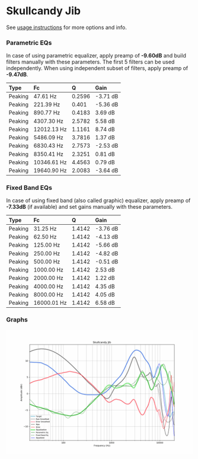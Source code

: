 # Skullcandy Jib
See [usage instructions](https://github.com/jaakkopasanen/AutoEq#usage) for more options and info.

### Parametric EQs
In case of using parametric equalizer, apply preamp of **-9.60dB** and build filters manually
with these parameters. The first 5 filters can be used independently.
When using independent subset of filters, apply preamp of **-9.47dB**.

| Type    | Fc          |      Q | Gain     |
|:--------|:------------|:-------|:---------|
| Peaking | 47.61 Hz    | 0.2596 | -3.71 dB |
| Peaking | 221.39 Hz   | 0.401  | -5.36 dB |
| Peaking | 890.77 Hz   | 0.4183 | 3.69 dB  |
| Peaking | 4307.30 Hz  | 2.5782 | 5.58 dB  |
| Peaking | 12012.13 Hz | 1.1161 | 8.74 dB  |
| Peaking | 5486.09 Hz  | 3.7816 | 1.37 dB  |
| Peaking | 6830.43 Hz  | 2.7573 | -2.53 dB |
| Peaking | 8350.41 Hz  | 2.3251 | 0.81 dB  |
| Peaking | 10346.61 Hz | 4.4563 | 0.79 dB  |
| Peaking | 19640.90 Hz | 2.0083 | -3.64 dB |

### Fixed Band EQs
In case of using fixed band (also called graphic) equalizer, apply preamp of **-7.33dB**
(if available) and set gains manually with these parameters.

| Type    | Fc          |      Q | Gain     |
|:--------|:------------|:-------|:---------|
| Peaking | 31.25 Hz    | 1.4142 | -3.76 dB |
| Peaking | 62.50 Hz    | 1.4142 | -4.13 dB |
| Peaking | 125.00 Hz   | 1.4142 | -5.66 dB |
| Peaking | 250.00 Hz   | 1.4142 | -4.82 dB |
| Peaking | 500.00 Hz   | 1.4142 | -0.51 dB |
| Peaking | 1000.00 Hz  | 1.4142 | 2.53 dB  |
| Peaking | 2000.00 Hz  | 1.4142 | 1.22 dB  |
| Peaking | 4000.00 Hz  | 1.4142 | 4.35 dB  |
| Peaking | 8000.00 Hz  | 1.4142 | 4.05 dB  |
| Peaking | 16000.01 Hz | 1.4142 | 6.58 dB  |

### Graphs
![](./Skullcandy%20Jib.png)